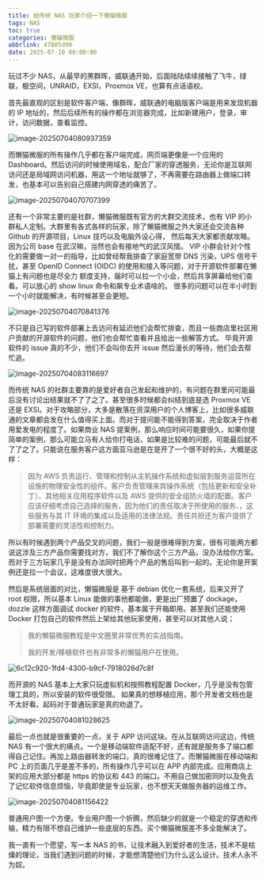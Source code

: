 ```yaml
---
title: 给传统 NAS 玩家介绍一下懒猫微服
tags: NAS
toc: true
categories: 懒猫微服
abbrlink: 47885d90
date: 2025-07-10 00:00:00
---
```


玩过不少 NAS，从最早的黑群晖，威联通开始，后面陆陆续续接触了飞牛，绿联，极空间，UNRAID，EXSI，Proxmox VE，也算有点话语权。

首先最直观的区别是软件客户端，像群晖，威联通的电脑版客户端是用来发现机器的 IP 地址的，然后后续所有的操作都在浏览器完成，比如新建用户，登录，审计，访问数据，查看监控。

![image-20250704080937359](https://raw.githubusercontent.com/cloudsmithy/picgo-imh/master/image-20250704080937359.png)

而懒猫微服的所有操作几乎都在客户端完成，网页端更像是一个应用的 Dashboard。然后访问的时候使用域名，配合厂家的穿透服务，无论你是互联网访问还是局域网访问机器，用这一个地址就够了，不再需要在路由器上做端口转发，也基本可以告别自己搭建内网穿透的痛苦了。

<!-- more -->

![image-20250704070707399](https://raw.githubusercontent.com/cloudsmithy/picgo-imh/master/image-20250704070707399.png)

还有一个非常主要的是社群，懒猫微服既有官方的大群交流技术，也有 VIP 的小群私人定制。大群里有各式各样的玩家，除了懒猫微服之外大家还会交流各种 Github 的开源项目，Linux 技巧以及电脑外设心得， 然后每天大家都贡献攻略。因为公司 base 在武汉嘛，当然也会有接地气的武汉风情。 VIP 小群会针对个性化的需要做一对一的指导，比如曾经帮我排查了家庭宽带 DNS 污染，UPS 信号干扰，甚至 OpenID Connect (OIDC) 的使用和接入等问题，对于开源软件部署在懒猫上有问题也是尽全力 额度支持，届时可以拉一个小会，然后共享屏幕给他们查看。可以放心的 show linux 命令和飙专业术语啥的。 很多的问题可以在半小时到一个小时就能解决，有时候甚至会更短。

![image-20250704070841376](https://raw.githubusercontent.com/cloudsmithy/picgo-imh/master/image-20250704070841376.png)

不只是自己写的软件部署上去访问有延迟他们会帮忙排查，而且一些商店里社区用户贡献的开源软件的问题，他们也会帮忙查看并且给出一些解答方式。 毕竟开源软件的 issue 真的不少，他们不会叫你去开 issue 然后漫长的等待，他们会去帮忙追。

![image-20250704083116697](https://raw.githubusercontent.com/cloudsmithy/picgo-imh/master/image-20250704083116697.png)

而传统 NAS 的社群主要靠的是爱好者自己发起和维护的，有问题在群里问可能最后没有讨论出结果就不了了之了。甚至很多时候都会纠结到底是选 Proxmox VE 还是 EXSI。对于攻略部分，大多是散落在资深用户的个人博客上，比如很多威联通的文章都会发在什么值得买上面。而对于提问能不能得到答案，完全取决于作者用爱发电的程度了。如果商业 NAS 提案例，那么响应时间可能要很久，如果你提简单的案例，那么可能立马有人给你打电话，如果是比较难的问题，可能最后就不了了之了。只能说在服务客户这方面亚马逊是在是开了一个很不好的头，大概是这样：

> 因为 AWS 负责运行、管理和控制从主机操作系统和虚拟层到服务运营所在设施的物理安全性的组件。客户负责管理来宾操作系统（包括更新和安全补丁）、其他相关应用程序软件以及 AWS 提供的安全组防火墙的配置。客户应该仔细考虑自己选择的服务，因为他们的责任取决于所使用的服务、，这些服务与其 IT 环境的集成以及适用的法律法规。责任共担还为客户提供了部署需要的灵活性和控制力。

所以有时候遇到两个产品交叉的问题，我们一般是很难得到方案，很有可能两方都说这涉及三方产品你需要找对方，我们不了解你这个三方产品，没办法给你方案。而对于三方玩家几乎是没有办法同时把两个产品的售后叫到一起的。无论你是开案例还是拉一个会议，这难度很大很大。

然后是系统层面的对比，懒猫微服是 基于 debian 优化一套系统，后来又开了 root 权限，所以基本 Linux 能做的事他都能做，更是出厂预置了 dockage，dozzle 这样方面调试 docker 的软件，基本属于开箱即用。甚至我们还能使用 Docker 打包自己的软件然后上架给其他玩家使用，甚至可以对其他人说；

> 我的懒猫微服教程是中文圈里非常优秀的实战指南。
>
> 我的开发/移植软件也有非常多的懒猫用户在使用。

![6c12c920-1fd4-4300-b9cf-7918026d7c8f](https://raw.githubusercontent.com/cloudsmithy/picgo-imh/master/6c12c920-1fd4-4300-b9cf-7918026d7c8f.png)

而开源的 NAS 基本上大家只玩虚拟机和按照教程配置 Docker，几乎是没有包管理工具的，所以安装的软件很受限。 如果真的想移植应用，那个开发者文档也是不太好看。起码对于普通玩家是真的劝退了。

![image-20250704081028625](https://raw.githubusercontent.com/cloudsmithy/picgo-imh/master/image-20250704081028625.png)

最后一点也就是很重要的一点，关于 APP 访问这块。在从互联网访问这边，传统 NAS 有一个很大的痛点。一个是移动端软件适配不好，还有就是服务多了端口都得自己记住。再加上路由器转发的端口，真的很难记住了。而懒猫微服在移动端和 PC 上的页面几乎是差不多的，所有操作几乎可以在 APP 内部完成。应用商店上架的应用大部分都是 https 的协议和 443 的端口。不用自己做加密同时以及免去了记忆软件信息烦恼，毕竟即使是专业玩家，也不想天天做服务器的运维工作。

![image-20250704081156422](https://raw.githubusercontent.com/cloudsmithy/picgo-imh/master/image-20250704081156422.png)

普通用户图一个方便。专业用户图一个折腾，然后缺少的就是一个稳定的穿透和传输，精力有限不想自己维护一些底层的东西。买个懒猫微服差不多全能解决了。

我一直有一个愿望，写一本 NAS 的书，让技术融入到爱好者的生活，技术不是枯燥的理论，当我们遇到问题的时候，才能想清楚他们为什么这么设计。技术人永不为奴。
